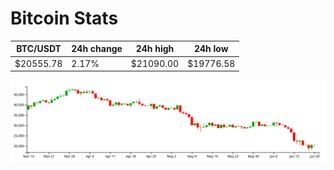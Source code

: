 # Bitcoin Stats

BTC/USDT|24h change|24h high|24h low|
|---|---|---|---|
|$20555.78|2.17%|$21090.00|$19776.58|

<img src="./chart.svg">
